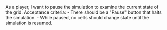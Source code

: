 As a player, I want to pause the simulation to examine the current state of the grid.
    Acceptance criteria:
    - There should be a "Pause" button that halts the simulation.
    - While paused, no cells should change state until the simulation is resumed.
